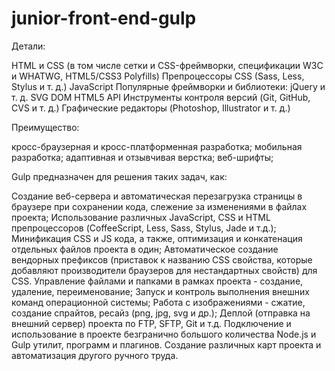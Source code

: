 # junior-front-end-gulp

Детали:

HTML и CSS (в том числе сетки и CSS-фреймворки, спецификации W3C и WHATWG, HTML5/CSS3 Polyfills)
Препроцессоры CSS (Sass, Less, Stylus и т. д.)
JavaScript
Популярные фреймворки и библиотеки: jQuery  и т. д.
SVG
DOM
HTML5 API
Инструменты контроля версий (Git, GitHub, CVS и т. д.)
Графические редакторы (Photoshop, Illustrator и т. д.)

Преимущество:

кросс-браузерная и кросс-платформенная разработка;
мобильная разработка;
адаптивная и отзывчивая верстка;
веб-шрифты;

Gulp предназначен для решения таких задач, как:

Создание веб-сервера и автоматическая перезагрузка страницы в браузере при сохранении кода, слежение за изменениями в файлах проекта;
Использование различных JavaScript, CSS и HTML препроцессоров (CoffeeScript, Less, Sass, Stylus, Jade и т.д.);
Минификация CSS и JS кода, а также, оптимизация и конкатенация отдельных файлов проекта в один;
Автоматическое создание вендорных префиксов (приставок к названию CSS свойства, которые добавляют производители браузеров для нестандартных свойств) для CSS.
Управление файлами и папками в рамках проекта - создание, удаление, переименование;
Запуск и контроль выполнения внешних команд операционной системы;
Работа с изображениями - сжатие, создание спрайтов, ресайз (png, jpg, svg и др.);
Деплой (отправка на внешний сервер) проекта по FTP, SFTP, Git и т.д.
Подключение и использование в проекте безгранично большого количества Node.js и Gulp утилит, программ и плагинов.
Создание различных карт проекта и автоматизация другого ручного труда.
